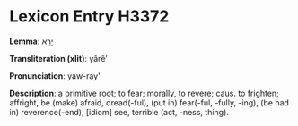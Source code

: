 # Lexicon Entry H3372

**Lemma**: יָרֵא

**Transliteration (xlit)**: yârêʼ

**Pronunciation**: yaw-ray'

**Description**:
a primitive root; to fear; morally, to revere; caus. to frighten; affright, be (make) afraid, dread(-ful), (put in) fear(-ful, -fully, -ing), (be had in) reverence(-end), [idiom] see, terrible (act, -ness, thing).
